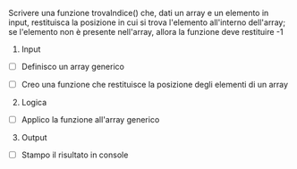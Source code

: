 Scrivere una funzione trovaIndice() che, dati un array e un elemento in input, restituisca la posizione in cui si trova l'elemento all'interno dell'array; se l'elemento non è presente nell'array, allora la funzione deve restituire -1

1. Input

- [ ] Definisco un array generico

- [ ] Creo una funzione che restituisce la posizione degli elementi di un array

2. Logica 

- [ ] Applico la funzione all'array generico

3. Output

- [ ] Stampo il risultato in console